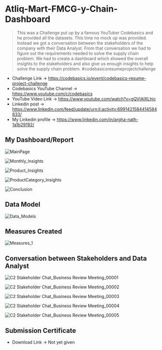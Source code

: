 # Atliq-Mart-FMCG-y-Chain-Dashboard


> This was a Challenge put up by a famous YouTuber Codebasics and he provided all the datasets. This time no mock up was provided. Instead we got a conversation between the stakeholders of the company with their Data Analyst. From that conversation we had to figure out the requirements needed to solve the supply chain problem. We had to create a dashboard which showed the overall insights to the stakeholders and also give us enough insights to help solve the supply chain problem. #codebasicsresumeprojectchallenge

* Challenge Link -> https://codebasics.io/event/codebasics-resume-project-challenge
* Codebasics YouTube Channel -> https://www.youtube.com/c/codebasics
* YouTube Video Link -> https://www.youtube.com/watch?v=gQVIAlXLhjc
* Linkedin post -> https://www.linkedin.com/feed/update/urn:li:activity:6991421584414584833/
* My Linkedin profile -> https://www.linkedin.com/in/argha-nath-1a1b29192/


## My Dashboard/Report

![MainPage](https://user-images.githubusercontent.com/54589605/198040447-99de87a1-6278-4b19-8414-e7a91aefa852.PNG)

![Monthly_Insights](https://user-images.githubusercontent.com/54589605/198040457-5b2270d8-a9b9-4fb7-ab9f-19f0cb13edbc.PNG)

![Product_Insights](https://user-images.githubusercontent.com/54589605/198040467-dee0e082-b440-4768-963a-a9247cecd30a.PNG)

![ProductCategory_Insights](https://user-images.githubusercontent.com/54589605/198040485-c4b6ff0a-64f7-4ef8-aefd-79abc488c796.PNG)

![Conclusion](https://user-images.githubusercontent.com/54589605/198040513-3bea8d9d-96b4-4514-81ed-1d6cf2cb1b33.PNG)

## Data Model

![Data_Models](https://user-images.githubusercontent.com/54589605/198040747-2fd212b8-a998-4404-83d0-00f178144a5d.PNG)

## Measures Created

![Measures_1](https://user-images.githubusercontent.com/54589605/198040861-66304277-0bfc-4829-8def-5159b9bc586b.PNG)


## Conversation between Stakeholders and Data Analyst

![C2 Stakeholder Chat_Business Review Meeting_00001](https://user-images.githubusercontent.com/54589605/198040183-0042a597-0ded-47bf-963a-72c7383f4ab0.jpg)

![C2 Stakeholder Chat_Business Review Meeting_00002](https://user-images.githubusercontent.com/54589605/198040217-89c7bcf5-53cf-4aab-8a39-c02c4176781e.jpg)

![C2 Stakeholder Chat_Business Review Meeting_00003](https://user-images.githubusercontent.com/54589605/198041207-834774c8-b80f-4faa-b7a3-7c4f42dd18bd.jpg)

![C2 Stakeholder Chat_Business Review Meeting_00004](https://user-images.githubusercontent.com/54589605/198040250-8504a869-cb2b-4fbb-967e-413157f48353.jpg)

![C2 Stakeholder Chat_Business Review Meeting_00005](https://user-images.githubusercontent.com/54589605/198040263-b03fb126-d999-4e32-b7fc-80220cf33dfa.jpg)


## Submission Certificate

* Download Link -> Not yet given






